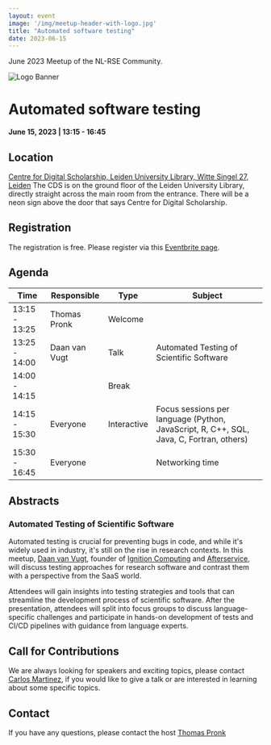 ```yaml
---
layout: event
image: '/img/meetup-header-with-logo.jpg'
title: "Automated software testing"
date: 2023-06-15
---
```


June 2023 Meetup of the NL-RSE Community.
<!--break-->
![Logo Banner](/img/meetups/logo-banner.jpg)

# Automated software testing
**June 15, 2023 | 13:15 - 16:45**


## Location
[Centre for Digital Scholarship, Leiden University Library, Witte Singel 27, Leiden](https://goo.gl/maps/JgG4bmXW3LtMxDZ36)
The CDS is on the ground floor of the Leiden University Library, directly straight across the main room from the entrance.
There will be a neon sign above the door that says Centre for Digital Scholarship.


## Registration
The registration is free. Please register via this [Eventbrite page](https://www.eventbrite.co.uk/e/).

## Agenda

| Time          | Responsible   | Type        | Subject |
| ------------- | ------------- | ----------- | ------- |
| 13:15 - 13:25 | Thomas Pronk  | Welcome     |
| 13:25 - 14:00 | Daan van Vugt | Talk        | Automated Testing of Scientific Software
| 14:00 - 14:15 |               | Break       |
| 14:15 - 15:30 | Everyone      | Interactive | Focus sessions per language (Python, JavaScript, R, C++, SQL, Java, C, Fortran, others)
| 15:30 - 16:45 | Everyone      |             | Networking time

## Abstracts

### Automated Testing of Scientific Software
Automated testing is crucial for preventing bugs in code, and while it's widely used in industry, it's still on the rise in research contexts. In this meetup, [Daan van Vugt](https://linkedin.com/in/daanv), founder of [Ignition Computing](https://ignitioncomputing.com) and [Afterservice](https://afterservice.nl), will discuss testing approaches for research software and contrast them with a perspective from the SaaS world.

Attendees will gain insights into testing strategies and tools that can streamline the development process of scientific software. After the presentation, attendees will split into focus groups to discuss language-specific challenges and participate in hands-on development of tests and CI/CD pipelines with guidance from language experts.




## Call for Contributions
We are always looking for speakers and exciting topics, please contact [Carlos Martinez](mailto:c.martinez@esciencecenter.nl), if you would like to give a talk or are interested in learning about some specific topics.

## Contact
If you have any questions, please contact the host [Thomas Pronk](mailto:pronkthomas@gmail.com)
